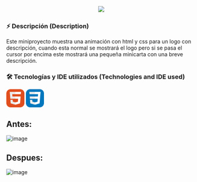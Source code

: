 <p align="center">
  <a href="https://github.com/fairyland0926"><img src="https://readme-typing-svg.herokuapp.com/?lines=Minicarta%20para%20Academia;de%20Marinera&font=Pacifico&center=true&width=650&height=120&color=58a6ff&vCenter=true&size=45%22"></a>
</p>

### ⚡ Descripción (Description)

Este miniproyecto muestra una animación con html y css para un logo con descripción, cuando esta normal se mostrará el logo pero 
si se pasa el cursor por encima este mostrará una pequeña minicarta con una breve descripción.

### 🛠️ Tecnologías y IDE utilizados (Technologies and IDE used)

<img src="./icons/HTML.svg" width="48"> <img src="./icons/CSS.svg" width="48">

## Antes:

![image](https://user-images.githubusercontent.com/104664312/223953727-9987333b-9b68-42c8-ad2c-6498f353a722.png)

## Despues:

![image](https://user-images.githubusercontent.com/104664312/223953794-81fb51a1-652e-4582-b4a0-3f32acd97dd6.png)

